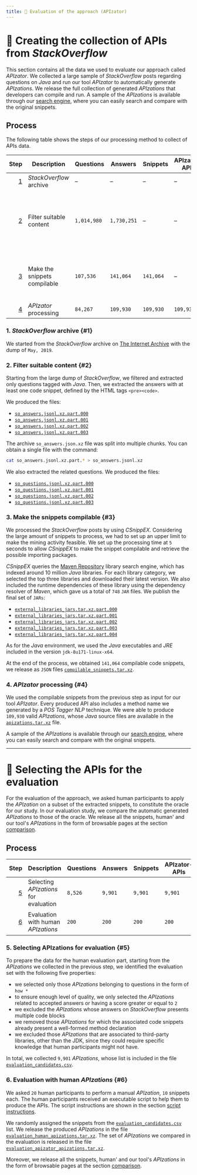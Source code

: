 ```yaml
---
title: 📝 Evaluation of the approach (APIzator)
---
```


# 💾 Creating the collection of APIs from *StackOverflow*

This section contains all the data we used to evaluate our approach called *APIzator*.
We collected a large sample of *StackOverflow* posts regarding questions on *Java* and run our tool *APIzator* to automatically generate *APIzations*.
We release the full collection of generated *APIzations* that developers can compile and run.
A sample of the *APIzations* is available through our [search engine](/search), where you can easily search and compare with the original snippets.

## Process

The following table shows the steps of our processing method to collect of APIs data.

<div class="table-wrapper">

Step | Description | Questions | Answers | Snippets | APIzator-APIs | Human-APIs | Data
---: | --- | --- | --- | --- | --- | --- | ---
[1](#1) | *StackOverflow* archive | – | – | – | – | – | –
[2](#2) | Filter suitable content | `1,014,980` | `1,730,251` | – | – | – | [`so_answers.jsonl.xz.part.000`][so_answers.jsonl.xz.part.000] <br /> [`so_answers.jsonl.xz.part.001`][so_answers.jsonl.xz.part.001] <br /> [`so_answers.jsonl.xz.part.002`][so_answers.jsonl.xz.part.002] <br /> [`so_answers.jsonl.xz.part.003`][so_answers.jsonl.xz.part.003] <hr /> [`so_questions.jsonl.xz.part.000`][so_questions.jsonl.xz.part.000] <br /> [`so_questions.jsonl.xz.part.001`][so_questions.jsonl.xz.part.001] <br /> [`so_questions.jsonl.xz.part.002`][so_questions.jsonl.xz.part.002] <br /> [`so_questions.jsonl.xz.part.003`][so_questions.jsonl.xz.part.003]
[3](#3) | Make the snippets compilable | `107,536` | `141,064` | `141,064` | – | – | [`external_libraries_jars.tar.xz.part.000`][external_libraries_jars.tar.xz.part.000] <br /> [`external_libraries_jars.tar.xz.part.001`][external_libraries_jars.tar.xz.part.001] <br /> [`external_libraries_jars.tar.xz.part.002`][external_libraries_jars.tar.xz.part.002] <br /> [`external_libraries_jars.tar.xz.part.003`][external_libraries_jars.tar.xz.part.003] <br /> [`external_libraries_jars.tar.xz.part.004`][external_libraries_jars.tar.xz.part.004] <hr /> [`compilable_snippets.tar.xz`][compilable_snippets.tar.xz]
[4](#4) | *APIzator* processing | `84,267` | `109,930` | `109,930` | `109,930` | – | [`apizations.tar.xz`][apizations.tar.xz]

</div>

### 1. *StackOverflow* archive {#1}

We started from the *StackOverflow* archive on [The Internet Archive](https://archive.org/details/stackexchange) with the dump of `May, 2019`.

### 2. Filter suitable content {#2}

Starting from the large dump of *StackOverflow*, we filtered and extracted only questions tagged with *Java*.
Then, we extracted the answers with at least one code snippet, defined by the HTML tags `<pre><code>`.

We produced the files:

* [`so_answers.jsonl.xz.part.000`][so_answers.jsonl.xz.part.000]
* [`so_answers.jsonl.xz.part.001`][so_answers.jsonl.xz.part.001]
* [`so_answers.jsonl.xz.part.002`][so_answers.jsonl.xz.part.002]
* [`so_answers.jsonl.xz.part.003`][so_answers.jsonl.xz.part.003]

The archive `so_answers.json.xz` file was split into multiple chunks.
You can obtain a single file with the command:

```bash
cat so_answers.jsonl.xz.part.* > so_answers.jsonl.xz
```

We also extracted the related questions.
We produced the files:

* [`so_questions.jsonl.xz.part.000`][so_questions.jsonl.xz.part.000]
* [`so_questions.jsonl.xz.part.001`][so_questions.jsonl.xz.part.001]
* [`so_questions.jsonl.xz.part.002`][so_questions.jsonl.xz.part.002]
* [`so_questions.jsonl.xz.part.003`][so_questions.jsonl.xz.part.003]

### 3. Make the snippets compilable {#3}

We processed the *StackOverflow* posts by using *CSnippEX*.
Considering the large amount of snippets to process, we had to set up an upper limit to make the mining activity feasible.
We set up the processing time at `5` seconds to allow *CSnippEX* to make the snippet compilable and retrieve the possible importing packages.

*CSnippEX* queries the [Maven Repository](https://mvnrepository.com) library search engine, which has indexed around 10 million *Java* libraries.
For each library category, we selected the top three libraries and downloaded their latest version.
We also included the runtime dependencies of these library using the dependency resolver of *Maven*, which gave us a total of `748` `JAR` files.
We publish the final set of `JARs`:

* [`external_libraries_jars.tar.xz.part.000`][external_libraries_jars.tar.xz.part.000]
* [`external_libraries_jars.tar.xz.part.001`][external_libraries_jars.tar.xz.part.001]
* [`external_libraries_jars.tar.xz.part.002`][external_libraries_jars.tar.xz.part.002]
* [`external_libraries_jars.tar.xz.part.003`][external_libraries_jars.tar.xz.part.003]
* [`external_libraries_jars.tar.xz.part.004`][external_libraries_jars.tar.xz.part.004]

As for the *Java* environment, we used the *Java* executables and *JRE* included in the version `jdk-8u171-linux-x64`.

At the end of the process, we obtained `141,064` compilable code snippets, we release as `JSON` files [`compilable_snippets.tar.xz`][compilable_snippets.tar.xz].

### 4. *APIzator* processing {#4}

We used the compilable snippets from the previous step as input for our tool *APIzator*.
Every produced API also includes a method name we generated by a *POS Tagger* *NLP* technique.
We were able to produce `109,930` valid *APIzations*, whose *Java* source files are available in the [`apizations.tar.xz`][apizations.tar.xz] file.

A sample of the *APIzations* is available through our [search engine](/search), where you can easily search and compare with the original snippets.

---

# 🧔 Selecting the APIs for the evaluation

For the evaluation of the approach, we asked human participants to apply the *APIzation* on a subset of the extracted snippets, to constitute the oracle for our study.
In our evaluation study, we compare the automatic generated *APIzations* to those of the oracle.
We release all the snippets, human' and our tool's *APIzations* in the form of browsable pages at the section [comparison](comparison).

## Process

<div class="table-wrapper">

Step | Description | Questions | Answers | Snippets | APIzator-APIs | Human-APIs | Data
---: | --- | --- | --- | --- | --- | --- | ---
[5](#5) | Selecting *APIzations* for evaluation | `8,526` | `9,901` | `9,901` | `9,901` | – | [`evaluation_candidates.csv`][evaluation_candidates.csv]
[6](#6) | Evaluation with human *APIzations* | `200` | `200` | `200` | `200` | `200` | [`evaluation_human_apizations.tar.xz`][evaluation_human_apizations.tar.xz] <hr /> [`evaluation_apizator_apizations.tar.xz`][evaluation_apizator_apizations.tar.xz]

</div>

### 5. Selecting APIzations for evaluation {#5}

To prepare the data for the human evaluation part, starting from the *APIzations* we collected in the previous step, we identified the evaluation set with the following five properties:

* we selected only those *APIzations* belonging to questions in the form of `how *`
* to ensure enough level of quality, we only selected the *APIzations* related to accepted answers or having a score greater or equal to `2`
* we excluded the *APIzations* whose answers on *StackOverflow* presents multiple code blocks
* we removed those *APIzations* for which the associated code snippets already present a well-formed method declaration
* we excluded those *APIzations* that are associated to third-party libraries, other than the JDK, since they could require specific knowledge that human participants might not have.

In total, we collected `9,901` *APIzations*, whose list is included in the file [`evaluation_candidates.csv`][evaluation_candidates.csv].

### 6. Evaluation with human *APIzations* {#6}

We asked `20` human participants to perform a manual *APIzation*, `10` snippets each.
The human participants received an executable script to help them to produce the APIs.
The script instructions are shown in the section [script instructions](script).

We randomly assigned the snippets from the [`evaluation_candidates.csv`][evaluation_candidates.csv] list.
We release the produced *APIzations* in the file [`evaluation_human_apizations.tar.xz`][evaluation_human_apizations.tar.xz].
The set of *APIzations* we compared in the evaluation is released in the file [`evaluation_apizator_apizations.tar.xz`][evaluation_apizator_apizations.tar.xz].

Moreover, we release all the snippets, human' and our tool's *APIzations* in the form of browsable pages at the section [comparison](comparison).

[so_answers.jsonl.xz.part.000]: https://github.com/pasqualesalza/apization-temp-data/raw/master/evaluation/so_answers.jsonl.xz.part.000
[so_answers.jsonl.xz.part.001]: https://github.com/pasqualesalza/apization-temp-data/raw/master/evaluation/so_answers.jsonl.xz.part.001
[so_answers.jsonl.xz.part.002]: https://github.com/pasqualesalza/apization-temp-data/raw/master/evaluation/so_answers.jsonl.xz.part.002
[so_answers.jsonl.xz.part.003]: https://github.com/pasqualesalza/apization-temp-data/raw/master/evaluation/so_answers.jsonl.xz.part.003
[so_questions.jsonl.xz.part.000]: https://github.com/pasqualesalza/apization-temp-data/raw/master/evaluation/so_questions.jsonl.xz.part.000
[so_questions.jsonl.xz.part.001]: https://github.com/pasqualesalza/apization-temp-data/raw/master/evaluation/so_questions.jsonl.xz.part.001
[so_questions.jsonl.xz.part.002]: https://github.com/pasqualesalza/apization-temp-data/raw/master/evaluation/so_questions.jsonl.xz.part.002
[so_questions.jsonl.xz.part.003]: https://github.com/pasqualesalza/apization-temp-data/raw/master/evaluation/so_questions.jsonl.xz.part.003

[compilable_snippets.tar.xz]: https://github.com/pasqualesalza/apization-temp-data/raw/master/evaluation/compilable_snippets.tar.xz

[external_libraries_jars.tar.xz.part.000]: https://github.com/pasqualesalza/apization-temp-data/raw/master/evaluation/external_libraries_jars.tar.xz.part.000
[external_libraries_jars.tar.xz.part.001]: https://github.com/pasqualesalza/apization-temp-data/raw/master/evaluation/external_libraries_jars.tar.xz.part.001
[external_libraries_jars.tar.xz.part.002]: https://github.com/pasqualesalza/apization-temp-data/raw/master/evaluation/external_libraries_jars.tar.xz.part.002
[external_libraries_jars.tar.xz.part.003]: https://github.com/pasqualesalza/apization-temp-data/raw/master/evaluation/external_libraries_jars.tar.xz.part.003
[external_libraries_jars.tar.xz.part.004]: https://github.com/pasqualesalza/apization-temp-data/raw/master/evaluation/external_libraries_jars.tar.xz.part.004

[apizations.tar.xz]: https://github.com/pasqualesalza/apization-temp-data/raw/master/evaluation/apizations.tar.xz

[evaluation_candidates.csv]: https://github.com/pasqualesalza/apization-temp-data/raw/master/evaluation/evaluation_candidates.csv

[evaluation_human_apizations.tar.xz]: https://github.com/pasqualesalza/apization-temp-data/raw/master/evaluation/evaluation_human_apizations.tar.xz
[evaluation_apizator_apizations.tar.xz]: https://github.com/pasqualesalza/apization-temp-data/raw/master/evaluation/evaluation_apizator_apizations.tar.xz
